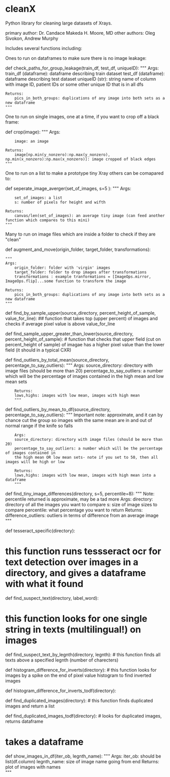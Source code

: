 # cleanX
Python library for cleaning large datasets of Xrays.

primary author: Dr. Candace Makeda H. Moore, MD
other authors: Oleg Sivokon, Andrew Murphy

Includes several functions including: 


Ones to run on dataframes to make sure there is no image leakage: 

def check_paths_for_group_leakage(train_df, test_df, uniqueID):
    """
    Args:
        train_df (dataframe): dataframe describing train dataset
        test_df (dataframe): dataframe describing test dataset
        uniqueID (str): string name of column with image ID, patient IDs or some other unique ID that is in all dfs
    
    Returns:
        pics_in_both_groups: duplications of any image into both sets as a new dataframe
    """
    
    
One to run on single images, one at a time, if you want to crop off a black frame:

def crop(image):
     """
    Args:
        
        image: an image 
    
    Returns:
        image[np.min(y_nonzero):np.max(y_nonzero), np.min(x_nonzero):np.max(x_nonzero)]: image cropped of black edges
    """
    
   
One to run on a list to make a prototype tiny Xray others can be comapared to: 


def seperate_image_averger(set_of_images, s=5 ):
    """
    Args:
        
        set_of_images: a list 
        s: number of pixels for height and wifth
    
    Returns:
        canvas/len(set_of_images): an average tiny image (can feed another function which compares to this mini)
    """
    
Many to run on image files which are inside a folder to check if they are "clean"

def augment_and_move(origin_folder, target_folder, transformations):
    
    """
    Args:
        origin_folder: folder with 'virgin' images
        target_folder: folder to drop images after transformations
        transformations : example tranformations = [ImageOps.mirror, ImageOps.flip]...some function to transform the image
    
    Returns:
        pics_in_both_groups: duplications of any image into both sets as a new dataframe
    """
   


def find_by_sample_upper(source_directory, percent_height_of_sample,  value_for_line):
    ## function that takes top (upper percent) of images and checks if average pixel value is above value_for_line
                 

def find_sample_upper_greater_than_lower(source_directory, percent_height_of_sample):
    # function that checks that upper field (cut on percent_height of sample) of imagae has a higher pixel value than the lower field (it should in a typical CXR)
    
def find_outliers_by_total_mean(source_directory, percentage_to_say_outliers):
        """
        Args:
        source_directory: directory with image files (should be more than 20)
        percentage_to_say_outliers: a number which will be the percentage of images contained in 
        the high mean and low mean sets
    
        Returns:
        lows,highs: images with low mean, images with high mean
        """
        


def find_outliers_by_mean_to_df(source_directory, percentage_to_say_outliers):
        """
        Important note: approximate, and it can by chance cut the group so images with 
        the same mean are in and out of normal range if the knife so falls
        
        Args:
        source_directory: directory with image files (should be more than 20)
        percentage_to_say_outliers: a number which will be the percentage of images contained in 
        the high mean OR low mean sets- note if you set to 50, then all images will be high or low
    
        Returns:
        lows,highs: images with low mean, images with high mean into a dataframe
        """
        


def find_tiny_image_differences(directory, s=5, percentile=8): 
    """
    Note: percentile returned is approximate, may be a tad more 
    Args:
        directory: directory of all the images you want to compare
        s: size of image sizes to compare
        percentile: what percentage you want to return
    Returns:
        difference_outliers: outliers in terms of difference from an average image
    """
      


def tesseract_specific(directory):
# this function runs tessseract ocr for text detection over images in a directory, and gives a dataframe with what it found
   

def find_suspect_text(directory, label_word):
# this function looks for one single string in texts (multilingual!) on images

    

def find_suspect_text_by_legnth(directory, legnth):
    # this function finds all texts above a specified legnth (number of charecters)
   
def histogram_difference_for_inverts(directory):
    # this function looks for images by a spike on the end of pixel value histogram to find inverted images
          

def histogram_difference_for_inverts_todf(directory):
    

def find_duplicated_images(directory):
    # this function finds duplicated images and return a list
   
  

def find_duplicated_images_todf(directory):
    # looks for duplicated images, returns dataframe
    

# takes a dataframe 
def show_images_in_df(iter_ob, legnth_name):
    """
    Args:
        iter_ob: should be list(df.column)
        legnth_name: size of image name going from end
    Returns: plot of images with names    
        """
    
           
